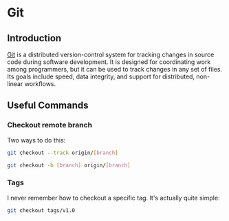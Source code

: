 # Git

## Introduction

[Git](https://git-scm.com) is a distributed version-control system for tracking changes in source code during software development. It is designed for coordinating work among programmers, but it can be used to track changes in any set of files. Its goals include speed, data integrity, and support for distributed, non-linear workflows.

## Useful Commands

### Checkout remote branch

Two ways to do this:

```bash
git checkout --track origin/[branch]
```

```bash
git checkout -b [branch] origin/[branch]
```

### Tags

I never remember how to checkout a specific tag. It's actually quite simple:

```bash
git checkout tags/v1.0
```
